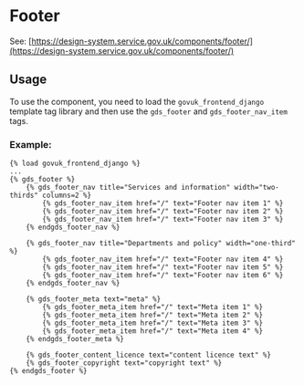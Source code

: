 # Footer

See: [https://design-system.service.gov.uk/components/footer/](https://design-system.service.gov.uk/components/footer/)

## Usage

To use the component, you need to load the `govuk_frontend_django` template tag library and then use the `gds_footer` and `gds_footer_nav_item` tags.


### Example:

```django
{% load govuk_frontend_django %}
...
{% gds_footer %}
    {% gds_footer_nav title="Services and information" width="two-thirds" columns=2 %}
        {% gds_footer_nav_item href="/" text="Footer nav item 1" %}
        {% gds_footer_nav_item href="/" text="Footer nav item 2" %}
        {% gds_footer_nav_item href="/" text="Footer nav item 3" %}
    {% endgds_footer_nav %}

    {% gds_footer_nav title="Departments and policy" width="one-third" %}
        {% gds_footer_nav_item href="/" text="Footer nav item 4" %}
        {% gds_footer_nav_item href="/" text="Footer nav item 5" %}
        {% gds_footer_nav_item href="/" text="Footer nav item 6" %}
    {% endgds_footer_nav %}

    {% gds_footer_meta text="meta" %}
        {% gds_footer_meta_item href="/" text="Meta item 1" %}
        {% gds_footer_meta_item href="/" text="Meta item 2" %}
        {% gds_footer_meta_item href="/" text="Meta item 3" %}
        {% gds_footer_meta_item href="/" text="Meta item 4" %}
    {% endgds_footer_meta %}

    {% gds_footer_content_licence text="content licence text" %}
    {% gds_footer_copyright text="copyright text" %}
{% endgds_footer %}
```
